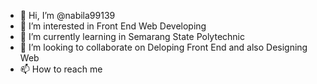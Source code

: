 - 👋 Hi, I’m @nabila99139
- 👀 I’m interested in Front End Web Developing
- 🌱 I’m currently learning in Semarang State Polytechnic
- 💞️ I’m looking to collaborate on Deloping Front End and also Designing Web
- 📫 How to reach me

<!---
nabila99139/nabila99139 is a ✨ special ✨ repository because its `README.md` (this file) appears on your GitHub profile.
You can click the Preview link to take a look at your changes.
--->
